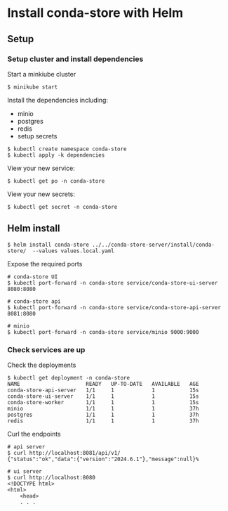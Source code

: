 # Install conda-store with Helm

## Setup

### Setup cluster and install dependencies

Start a minkiube cluster

```
$ minikube start
```

Install the dependencies including:
* minio
* postgres
* redis
* setup secrets

```
$ kubectl create namespace conda-store
$ kubectl apply -k dependencies
```

View your new service:
```
$ kubectl get po -n conda-store
```

View your new secrets:
```
$ kubectl get secret -n conda-store
```

## Helm install 

```
$ helm install conda-store ../../conda-store-server/install/conda-store/  --values values.local.yaml
```

Expose the required ports
```
# conda-store UI
$ kubectl port-forward -n conda-store service/conda-store-ui-server 8080:8080  

# conda-store api
$ kubectl port-forward -n conda-store service/conda-store-api-server 8081:8080  

# minio
$ kubectl port-forward -n conda-store service/minio 9000:9000
```

### Check services are up

Check the deployments
```
$ kubectl get deployment -n conda-store
NAME                     READY   UP-TO-DATE   AVAILABLE   AGE
conda-store-api-server   1/1     1            1           15s
conda-store-ui-server    1/1     1            1           15s
conda-store-worker       1/1     1            1           15s
minio                    1/1     1            1           37h
postgres                 1/1     1            1           37h
redis                    1/1     1            1           37h
```

Curl the endpoints
```
# api server
$ curl http://localhost:8081/api/v1/
{"status":"ok","data":{"version":"2024.6.1"},"message":null}%

# ui server
$ curl http://localhost:8080
<!DOCTYPE html>
<html>
    <head>
    . . .
```